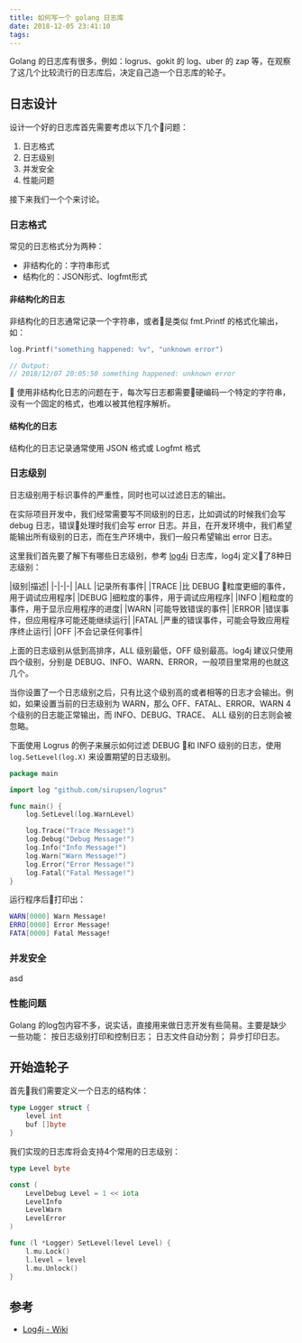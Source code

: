 ```yaml
---
title: 如何写一个 golang 日志库
date: 2018-12-05 23:41:10
tags:
---
```


Golang 的日志库有很多，例如：logrus、gokit 的 log、uber 的 zap 等，在观察了这几个比较流行的日志库后，决定自己造一个日志库的轮子。

## 日志设计

设计一个好的日志库首先需要考虑以下几个问题：

1. 日志格式
2. 日志级别
3. 并发安全
2. 性能问题

接下来我们一个个来讨论。

### 日志格式

常见的日志格式分为两种：
- 非结构化的：字符串形式
- 结构化的：JSON形式、logfmt形式

#### 非结构化的日志

非结构化的日志通常记录一个字符串，或者是类似 fmt.Printf 的格式化输出，如：

```go
log.Printf("something happened: %v", "unknown error")

// Output:
// 2018/12/07 20:05:50 something happened: unknown error
```

使用非结构化日志的问题在于，每次写日志都需要硬编码一个特定的字符串，没有一个固定的格式，也难以被其他程序解析。

#### 结构化的日志

结构化的日志记录通常使用 JSON 格式或 Logfmt 格式

### 日志级别

日志级别用于标识事件的严重性，同时也可以过滤日志的输出。

在实际项目开发中，我们经常需要写不同级别的日志，比如调试的时候我们会写 debug 日志，错误处理时我们会写 error 日志。并且，在开发环境中，我们希望能输出所有级别的日志，而在生产环境中，我们一般只希望输出 error 日志。

这里我们首先要了解下有哪些日志级别，参考 [log4j](https://logging.apache.org/log4j/2.x/) 日志库，log4j 定义了8种日志级别：

|级别|描述|
|-|-|-|
|ALL    |记录所有事件|
|TRACE  |比 DEBUG 粒度更细的事件，用于调试应用程序|
|DEBUG  |细粒度的事件，用于调试应用程序|
|INFO   |粗粒度的事件，用于显示应用程序的进度|
|WARN   |可能导致错误的事件|
|ERROR  |错误事件，但应用程序可能还能继续运行|
|FATAL  |严重的错误事件，可能会导致应用程序终止运行|
|OFF    |不会记录任何事件|

上面的日志级别从低到高排序，ALL 级别最低，OFF 级别最高。log4j 建议只使用四个级别，分别是 DEBUG、INFO、WARN、ERROR，一般项目里常用的也就这几个。

当你设置了一个日志级别之后，只有比这个级别高的或者相等的日志才会输出。例如，如果设置当前的日志级别为 WARN，那么 OFF、FATAL、ERROR、WARN 4个级别的日志能正常输出，而 INFO、DEBUG、TRACE、 ALL 级别的日志则会被忽略。

下面使用 Logrus 的例子来展示如何过滤 DEBUG 和 INFO 级别的日志，使用 `log.SetLevel(log.X)` 来设置期望的日志级别。

```go
package main

import log "github.com/sirupsen/logrus"

func main() {
	log.SetLevel(log.WarnLevel)

	log.Trace("Trace Message!")
	log.Debug("Debug Message!")
	log.Info("Info Message!")
	log.Warn("Warn Message!")
	log.Error("Error Message!")
	log.Fatal("Fatal Message!")
}
```

运行程序后打印出：

```sh
WARN[0000] Warn Message!
ERRO[0000] Error Message!
FATA[0000] Fatal Message!
```

### 并发安全

asd

### 性能问题


Golang 的log包内容不多，说实话，直接用来做日志开发有些简易。主要是缺少一些功能：
按日志级别打印和控制日志；
日志文件自动分割；
异步打印日志。

## 开始造轮子

首先我们需要定义一个日志的结构体：

```go
type Logger struct {
    level int
    buf []byte
}
```

我们实现的日志库将会支持4个常用的日志级别：

```go
type Level byte

const (
	LevelDebug Level = 1 << iota
	LevelInfo
	LevelWarn
	LevelError
)

func (l *Logger) SetLevel(level Level) {
	l.mu.Lock()
	l.level = level
	l.mu.Unlock()
}
```

## 参考

- [Log4j - Wiki](https://en.wikipedia.org/wiki/Log4j)